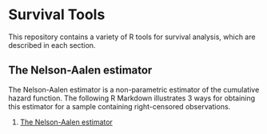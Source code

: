 # Survival Tools

This repository contains a variety of R tools for survival analysis, which are described in each section.

## The Nelson-Aalen estimator

The Nelson-Aalen estimator is a non-parametric estimator of the cumulative hazard function. The following R Markdown illustrates 3 ways for obtaining this estimator for a sample containing right-censored observations.

1. [The Nelson-Aalen estimator](https://rpubs.com/FJRubio/NelsonAalen)


